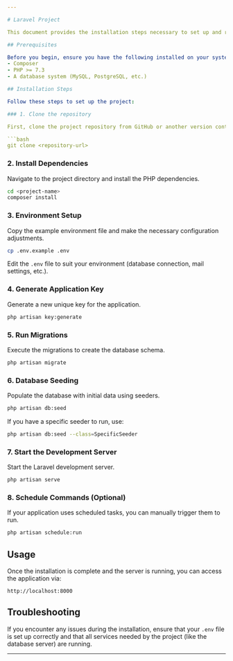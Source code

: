 ```yaml
---

# Laravel Project

This document provides the installation steps necessary to set up and run the Laravel project on your local machine.

## Prerequisites

Before you begin, ensure you have the following installed on your system:
- Composer
- PHP >= 7.3
- A database system (MySQL, PostgreSQL, etc.)

## Installation Steps

Follow these steps to set up the project:

### 1. Clone the repository

First, clone the project repository from GitHub or another version control system.

```bash
git clone <repository-url>
```

### 2. Install Dependencies

Navigate to the project directory and install the PHP dependencies.

```bash
cd <project-name>
composer install
```

### 3. Environment Setup

Copy the example environment file and make the necessary configuration adjustments.

```bash
cp .env.example .env
```

Edit the `.env` file to suit your environment (database connection, mail settings, etc.).

### 4. Generate Application Key

Generate a new unique key for the application.

```bash
php artisan key:generate
```

### 5. Run Migrations

Execute the migrations to create the database schema.

```bash
php artisan migrate
```

### 6. Database Seeding

Populate the database with initial data using seeders.

```bash
php artisan db:seed
```

If you have a specific seeder to run, use:

```bash
php artisan db:seed --class=SpecificSeeder
```

### 7. Start the Development Server

Start the Laravel development server.

```bash
php artisan serve
```

### 8. Schedule Commands (Optional)

If your application uses scheduled tasks, you can manually trigger them to run.

```bash
php artisan schedule:run
```

## Usage

Once the installation is complete and the server is running, you can access the application via:

```
http://localhost:8000
```

## Troubleshooting

If you encounter any issues during the installation, ensure that your `.env` file is set up correctly and that all services needed by the project (like the database server) are running.

---
```


